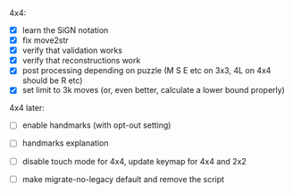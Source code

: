 4x4:
- [x] learn the SiGN notation
- [x] fix move2str
- [x] verify that validation works
- [x] verify that reconstructions work
- [x] post processing depending on puzzle (M S E etc on 3x3, 4L on 4x4 should be R etc)
- [x] set limit to 3k moves (or, even better, calculate a lower bound properly)

4x4 later:
- [ ] enable handmarks (with opt-out setting)
- [ ] handmarks explanation

- [ ] disable touch mode for 4x4, update keymap for 4x4 and 2x2
- [ ] make migrate-no-legacy default and remove the script
